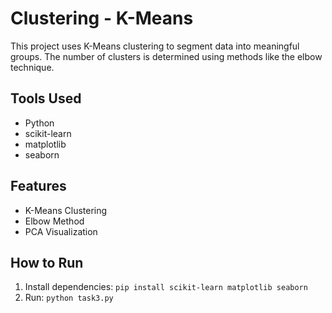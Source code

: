 # Clustering - K-Means

This project uses K-Means clustering to segment data into meaningful groups. The number of clusters is determined using methods like the elbow technique.

## Tools Used
- Python
- scikit-learn
- matplotlib
- seaborn

## Features
- K-Means Clustering
- Elbow Method
- PCA Visualization

## How to Run
1. Install dependencies: `pip install scikit-learn matplotlib seaborn`
2. Run: `python task3.py`
